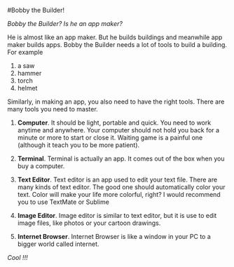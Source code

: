 #Bobby the Builder!

_Bobby the Builder? Is he an app maker?_

He is almost like an app maker. But he builds buildings and meanwhile app maker builds apps. Bobby the Builder needs a lot of tools to build a building. For example

1. a saw
2. hammer
3. torch
4. helmet

Similarly, in making an app, you also need to have the right tools. There are many tools you need to master.

1. __Computer__. It should be light, portable and quick. You need to work anytime and anywhere. Your computer should not hold you back for a minute or more to start or close it. Waiting game is a painful one (although it teach you to be more patient).

2. __Terminal__.  Terminal is actually an app. It comes out of the box when you buy a computer.

3. __Text Editor__. Text editor is an app used to edit your text file. There are many kinds of text editor. The good one should automatically color your text. Color will make your life more colorful, right? I would recommend you to use TextMate or Sublime

4. __Image Editor__. Image editor is similar to text editor, but it is use to edit image files, like photos or your cartoon drawings. 

5. __Internet Browser__.  Internet Browser is like a window in your PC to a bigger world called internet.

_Cool !!!_

